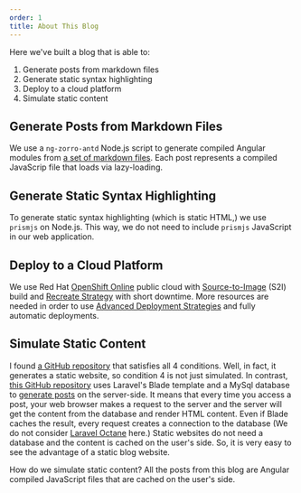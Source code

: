 ```yaml
---
order: 1
title: About This Blog
---
```


Here we've built a blog that is able to:

1. Generate posts from markdown files
2. Generate static syntax highlighting
3. Deploy to a cloud platform
4. Simulate static content

## Generate Posts from Markdown Files

We use a `ng-zorro-antd` Node.js script to generate compiled Angular modules from [a set of markdown files](https://github.com/cioina/alexei-cioina.b9ad.pro-us-east-1.openshiftapps.com/tree/main/posts).
Each post represents a compiled JavaScrip file that loads via lazy-loading.

## Generate Static Syntax Highlighting

To generate static syntax highlighting (which is static HTML,) we use `prismjs` on Node.js. This way, we do not need to include `prismjs` JavaScript in our web application.

## Deploy to a Cloud Platform

We use Red Hat [OpenShift Online](https://www.openshift.com/products/online/) public cloud
with [Source-to-Image](https://docs.openshift.com/container-platform/3.11/architecture/core_concepts/builds_and_image_streams.html#source-build) (S2I) build
and [Recreate Strategy](https://docs.openshift.com/container-platform/3.11/dev_guide/deployments/deployment_strategies.html#recreate-strategy) with short downtime.
More resources are needed in order to use [Advanced Deployment Strategies](https://docs.openshift.com/container-platform/3.11/dev_guide/deployments/advanced_deployment_strategies.html)
and fully automatic deployments.

## Simulate Static Content

I found [a GitHub repository](https://github.com/dwightwatson/dwightwatson.com) that satisfies all 4 conditions. Well, in fact, it generates a static website, so condition 4 is not
just simulated. In contrast, [this GitHub repository](https://github.com/dwightwatson/neontsunami-laravel) uses Laravel's Blade template and a MySql database to
[generate posts](https://github.com/dwightwatson/neontsunami-laravel/blob/master/resources/views/posts/show.blade.php) on the server-side. It means that every time you access a post,
your web browser makes a request to the server and the server will get the content from the database and render HTML content. Even if Blade caches the result, every request creates
a connection to the database (We do not consider [Laravel Octane](https://laravel.com/docs/8.x/octane) here.) Static websites do not need a database and the content is cached on
the user's side. So, it is very easy to see the advantage of a static blog website.

How do we simulate static content? All the posts from this blog are Angular compiled JavaScript files that are cached on the user's side.
